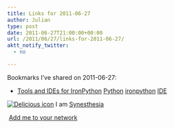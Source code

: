 ```yaml
---
title: Links for 2011-06-27
author: Julian
type: post
date: 2011-06-27T21:00:00+00:00
url: /2011/06/27/links-for-2011-06-27/
aktt_notify_twitter:
  - no

---
```

Bookmarks I&#8217;ve shared on 2011-06-27:

  * [Tools and IDEs for IronPython][1] 
    [Python][2] [ironpython][3] [IDE][4] </li> </ul> 
    
    <p class="deliciouslink">
      <a href="http://del.icio.us/synesthesia" title="See all my bookmarks on del.icio.us"><img src="https://www.synesthesia.co.uk/images/deliciousicon.jpg" alt="Delicious icon" /></a>&nbsp;I am <a href="http://del.icio.us/synesthesia" title="See all my bookmarks on del.icio.us">Synesthesia</a>
    </p>
    
    <p class="deliciouslink">
      <a href="http://del.icio.us/network?add=synesthesia" title="Add me to your del.icio.us network"><img src="https://www.synesthesia.co.uk/images/add.gif" alt="" /></a>&nbsp;<a href="http://del.icio.us/network?add=synesthesia" title="Add me to your del.icio.us network">Add me to your network</a>
    </p>

 [1]: http://www.voidspace.org.uk/ironpython/tools-and-ides.shtml
 [2]: http://www.delicious.com/synesthesia/Python
 [3]: http://www.delicious.com/synesthesia/ironpython
 [4]: http://www.delicious.com/synesthesia/IDE